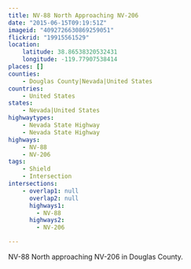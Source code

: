 ```yaml
---
title: NV-88 North Approaching NV-206
date: "2015-06-15T09:19:51Z"
imageid: "4092726630869259051"
flickrid: "19915561529"
location:
    latitude: 38.86538320532431
    longitude: -119.77907538414
places: []
counties:
    - Douglas County|Nevada|United States
countries:
    - United States
states:
    - Nevada|United States
highwaytypes:
    - Nevada State Highway
    - Nevada State Highway
highways:
    - NV-88
    - NV-206
tags:
    - Shield
    - Intersection
intersections:
    - overlap1: null
      overlap2: null
      highways1:
        - NV-88
      highways2:
        - NV-206

---
```

NV-88 North approaching NV-206 in Douglas County.
